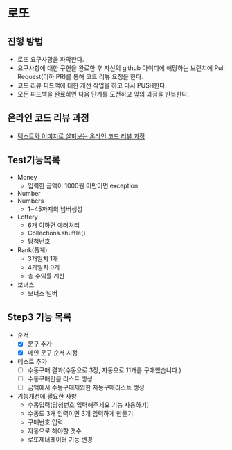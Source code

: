 # 로또
## 진행 방법
* 로또 요구사항을 파악한다.
* 요구사항에 대한 구현을 완료한 후 자신의 github 아이디에 해당하는 브랜치에 Pull Request(이하 PR)를 통해 코드 리뷰 요청을 한다.
* 코드 리뷰 피드백에 대한 개선 작업을 하고 다시 PUSH한다.
* 모든 피드백을 완료하면 다음 단계를 도전하고 앞의 과정을 반복한다.

## 온라인 코드 리뷰 과정
* [텍스트와 이미지로 살펴보는 온라인 코드 리뷰 과정](https://github.com/next-step/nextstep-docs/tree/master/codereview)

## Test기능목록
- Money
  - 입력한 금액이 1000원 미만이면 exception
- Number
- Numbers
  - 1~45까지의 넘버생성
- Lottery
  - 6개 이하면 에러처리
  - Collections.shuffle()
  - 당첨번호
- Rank(통계)
  - 3개일치 1개
  - 4개일치 0개
  - 총 수익률 계산
- 보너스
  - 보너스 넘버
 
 ## Step3 기능 목록
 - 순서
    - [x] 문구 추가
    - [x] 메인 문구 순서 지정
- 테스트 추가
  - [ ] 수동구매 결과(수동으로 3장, 자동으로 11개를 구매했습니다.)
  - [ ] 수동구매만큼 리스트 생성
  - [ ] 금액에서 수동구매제외한 자동구매리스트 생성
- 기능개선에 필요한 사항
  - 수동입력(당첨번호 입력해주세요 기능 사용하기)
  - 수동도 3개 입력이면 3개 입력하게 만들기.
  - 구매번호 입력
  - 자동으로 해야할 갯수
  - 로또제너레이터 기능 변경